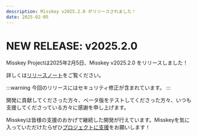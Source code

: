 ```yaml
---
description: Misskey v2025.2.0 がリリースされました！
date: 2025-02-05
---
```


# NEW RELEASE: v2025.2.0

Misskey Projectは2025年2月5日、Misskey v2025.2.0 をリリースしました！

詳しくは[リリースノート](/docs/releases/)をご覧ください。

:::warning
今回のリリースにはセキュリティ修正が含まれています。
:::

開発に貢献してくださった方々、ベータ版をテストしてくださった方々、いつも支援してくださっている方々に感謝を申し上げます。

Misskeyは皆様の支援のおかげで継続した開発が行えています。Misskeyを気に入っていただけたらぜひ[プロジェクトに支援](/docs/donate/)をお願いします！
